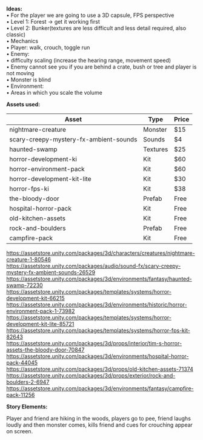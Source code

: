 <b>Ideas: </b><br>
•	For the player we are going to use a 3D capsule, FPS perspective<br>
•	Level 1: Forest -> get it working first<br>
•	Level 2: Bunker(textures are less difficult and less detail required, also classic)<br>
•	Mechanics<br>
  •	Player: walk, crouch, toggle run<br>
  •	Enemy: <br>
    •	difficulty scaling (increase the hearing range, movement speed)<br>
    •	Enemy cannot see you if you are behind a crate, bush or tree and player is not moving<br>
    •	Monster is blind<br>
  •	Environment:<br>
    •	Areas in which you scale the volume<br>


<b>Assets used:</b>

| Asset	| Type	| Price |
|---|----|---|
| nightmare-creature | 	Monster |	$15 |
| scary-creepy-mystery-fx-ambient-sounds | Sounds |	$4 |
| haunted-swamp	| Textures	| $25 |
| horror-development-ki |	Kit	| $60 | 
| horror-environment-pack |	Kit	| $60 |
| horror-development-kit-lite |	Kit |	$30 |
| horror-fps-ki |	Kit |	$38 |
| the-bloody-door |	Prefab	| Free | 
| hospital-horror-pack	| Kit |	Free |
| old-kitchen-assets | Kit | Free |
| rock-and-boulders |	Prefab | Free |
| campfire-pack | Kit | Free |

https://assetstore.unity.com/packages/3d/characters/creatures/nightmare-creature-1-80546<br>
https://assetstore.unity.com/packages/audio/sound-fx/scary-creepy-mystery-fx-ambient-sounds-26529<br>
https://assetstore.unity.com/packages/3d/environments/fantasy/haunted-swamp-72230<br>
https://assetstore.unity.com/packages/templates/systems/horror-development-kit-66215<br>
https://assetstore.unity.com/packages/3d/environments/historic/horror-environment-pack-1-73982<br>
https://assetstore.unity.com/packages/templates/systems/horror-development-kit-lite-85721<br>
https://assetstore.unity.com/packages/templates/systems/horror-fps-kit-82643<br>
https://assetstore.unity.com/packages/3d/props/interior/tim-s-horror-assets-the-bloody-door-70847<br>
https://assetstore.unity.com/packages/3d/environments/hospital-horror-pack-44045<br>
https://assetstore.unity.com/packages/3d/props/old-kitchen-assets-71374<br>
https://assetstore.unity.com/packages/3d/props/exterior/rock-and-boulders-2-6947<br>
https://assetstore.unity.com/packages/3d/environments/fantasy/campfire-pack-11256 <br>




<b>Story Elements:</b>

Player and friend are hiking in the woods, players go to pee, friend laughs loudly and then monster comes, kills friend and cues for crouching appear on screen. 

